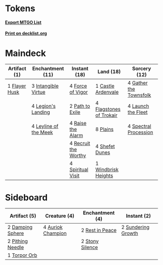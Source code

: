 # Tokens

#### [Export MTGO List](../collection/Tokens/Tokens.txt)
#### [Print on decklist.org](http://decklist.org/?deckmain=1%09Castle%20Ardenvale%0A4%09Flagstones%20of%20Trokair%0A1%09Flayer%20Husk%0A4%09Force%20of%20Vigor%0A4%09Gather%20the%20Townsfolk%0A3%09Intangible%20Virtue%0A4%09Launch%20the%20Fleet%0A4%09Legion's%20Landing%0A4%09Leyline%20of%20the%20Meek%0A2%09Path%20to%20Exile%0A8%09Plains%0A4%09Raise%20the%20Alarm%0A4%09Recruit%20the%20Worthy%0A4%09Shefet%20Dunes%0A4%09Spectral%20Procession%0A4%09Spiritual%20Visit%0A1%09Windbrisk%20Heights&deckside=4%09Auriok%20Champion%0A2%09Damping%20Sphere%0A2%09Pithing%20Needle%0A2%09Rest%20in%20Peace%0A2%09Stony%20Silence%0A2%09Sundering%20Growth%0A1%09Torpor%20Orb)
# Maindeck

|                                      Artifact (1)                                      |                                        Enchantment (11)                                        |                                         Instant (18)                                          |                                            Land (18)                                             |                                          Sorcery (12)                                           |
|----------------------------------------------------------------------------------------|------------------------------------------------------------------------------------------------|-----------------------------------------------------------------------------------------------|--------------------------------------------------------------------------------------------------|-------------------------------------------------------------------------------------------------|
|1 [Flayer Husk](http://gatherer.wizards.com/Pages/Card/Details.aspx?multiverseid=221560)|3 [Intangible Virtue](http://gatherer.wizards.com/Pages/Card/Details.aspx?multiverseid=382291)  |4 [Force of Vigor](http://gatherer.wizards.com/Pages/Card/Details.aspx?multiverseid=464113)    |1 [Castle Ardenvale](http://gatherer.wizards.com/Pages/Card/Details.aspx?multiverseid=473200)     |4 [Gather the Townsfolk](http://gatherer.wizards.com/Pages/Card/Details.aspx?multiverseid=409588)|
|                                                                                        |4 [Legion's Landing](http://gatherer.wizards.com/Pages/Card/Details.aspx?multiverseid=435173)   |2 [Path to Exile](http://gatherer.wizards.com/Pages/Card/Details.aspx?multiverseid=220511)     |4 [Flagstones of Trokair](http://gatherer.wizards.com/Pages/Card/Details.aspx?multiverseid=116733)|4 [Launch the Fleet](http://gatherer.wizards.com/Pages/Card/Details.aspx?multiverseid=380449)    |
|                                                                                        |4 [Leyline of the Meek](http://gatherer.wizards.com/Pages/Card/Details.aspx?multiverseid=107699)|4 [Raise the Alarm](http://gatherer.wizards.com/Pages/Card/Details.aspx?multiverseid=416853)   |8 [Plains](http://gatherer.wizards.com/Pages/Card/Details.aspx?multiverseid=439856)               |4 [Spectral Procession](http://gatherer.wizards.com/Pages/Card/Details.aspx?multiverseid=389685) |
|                                                                                        |                                                                                                |4 [Recruit the Worthy](http://gatherer.wizards.com/Pages/Card/Details.aspx?multiverseid=463971)|4 [Shefet Dunes](http://gatherer.wizards.com/Pages/Card/Details.aspx?multiverseid=430872)         |                                                                                                 |
|                                                                                        |                                                                                                |4 [Spiritual Visit](http://gatherer.wizards.com/Pages/Card/Details.aspx?multiverseid=74372)    |1 [Windbrisk Heights](http://gatherer.wizards.com/Pages/Card/Details.aspx?multiverseid=420953)    |                                                                                                 |


# Sideboard

|                                       Artifact (5)                                        |                                       Creature (4)                                        |                                     Enchantment (4)                                      |                                         Instant (2)                                         |
|-------------------------------------------------------------------------------------------|-------------------------------------------------------------------------------------------|------------------------------------------------------------------------------------------|---------------------------------------------------------------------------------------------|
|2 [Damping Sphere](http://gatherer.wizards.com/Pages/Card/Details.aspx?multiverseid=443101)|4 [Auriok Champion](http://gatherer.wizards.com/Pages/Card/Details.aspx?multiverseid=72921)|2 [Rest in Peace](http://gatherer.wizards.com/Pages/Card/Details.aspx?multiverseid=442021)|2 [Sundering Growth](http://gatherer.wizards.com/Pages/Card/Details.aspx?multiverseid=456378)|
|2 [Pithing Needle](http://gatherer.wizards.com/Pages/Card/Details.aspx?multiverseid=129526)|                                                                                           |2 [Stony Silence](http://gatherer.wizards.com/Pages/Card/Details.aspx?multiverseid=247425)|                                                                                             |
|1 [Torpor Orb](http://gatherer.wizards.com/Pages/Card/Details.aspx?multiverseid=233069)    |                                                                                           |                                                                                          |                                                                                             |

